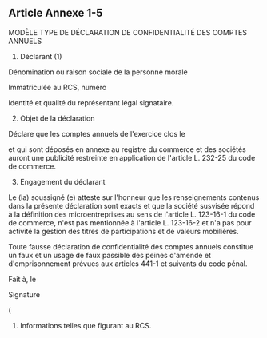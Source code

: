 Article Annexe 1-5
----
MODÈLE TYPE DE DÉCLARATION DE CONFIDENTIALITÉ DES COMPTES ANNUELS

1. Déclarant (1)


Dénomination ou raison sociale de la personne morale

Immatriculée au RCS, numéro

Identité et qualité du représentant légal signataire.

2. Objet de la déclaration

Déclare que les comptes annuels de l'exercice clos le

et qui sont déposés en annexe au registre du commerce et des sociétés auront une
publicité restreinte en application de l'article L. 232-25 du code de commerce.

3. Engagement du déclarant

Le (la) soussigné (e) atteste sur l'honneur que les renseignements contenus dans
la présente déclaration sont exacts et que la société susvisée répond à la
définition des microentreprises au sens de l'article L. 123-16-1 du code de
commerce, n'est pas mentionnée à l'article L. 123-16-2 et n'a pas pour activité
la gestion des titres de participations et de valeurs mobilières.

Toute fausse déclaration de confidentialité des comptes annuels constitue un
faux et un usage de faux passible des peines d'amende et d'emprisonnement
prévues aux articles 441-1 et suivants du code pénal.

Fait à, le


Signature

(

1) Informations telles que figurant au RCS.
